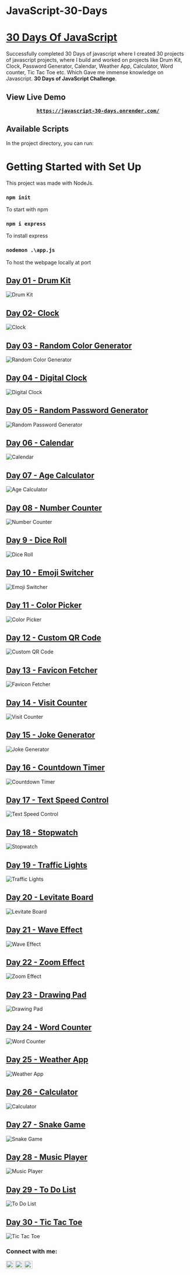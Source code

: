 # JavaScript-30-Days

# [30 Days Of JavaScript](https://javascript-30-days.onrender.com/)
Successfully completed 30 Days of javascript where I created 30 projects of javascript projects, where I build and worked on projects like Drum Kit, Clock, Password Generator, Calendar, Weather App, Calculator, Word counter, Tic Tac Toe etc. Which Gave me immense knowledge on Javascript. <b>30 Days of JavaScript Challenge</b>.

## View Live Demo
<pre><center><a href="https://javascript-30-days.onrender.com/"><b>https://javascript-30-days.onrender.com/</b></a></center></pre>

## Available Scripts

In the project directory, you can run:

# Getting Started with Set Up

This project was made with NodeJs.

### `npm init`

To start with npm

### `npm i express`

To install express

### `nodemon .\app.js`

To host the webpage locally at port

## [Day 01 - Drum Kit](https://rathi-30-days-of-javascript.onrender.com/01-Drum%20Kit/index.html)
![Drum Kit](https://github.com/ethicalADI/JavaScript-30-Days/tree/main/static/img/01.png)

## [Day 02- Clock](https://rathi-30-days-of-javascript.onrender.com/02-Clock/index.html)
![Clock](https://github.com/ethicalADI/JavaScript-30-Days/tree/main/static/img/02.png)

## [Day 03 - Random Color Generator](https://rathi-30-days-of-javascript.onrender.com/03-Random%20Color%20Generator/index.html)
![Random Color Generator](https://github.com/ethicalADI/JavaScript-30-Days/tree/main/static/img/03.png)

## [Day 04 - Digital Clock](https://rathi-30-days-of-javascript.onrender.com/04-Digital%20Clock/index.html)
![Digital Clock](https://github.com/ethicalADI/JavaScript-30-Days/tree/main/static/img/04.png)

## [Day 05 - Random Password Generator](https://rathi-30-days-of-javascript.onrender.com/05-Random%20Password%20Generator/index.html)
![Random Password Generator](https://github.com/ethicalADI/JavaScript-30-Days/tree/main/static/img/05.png)

## [Day 06 - Calendar](https://rathi-30-days-of-javascript.onrender.com/06-Calendar/index.html)
![Calendar](https://github.com/ethicalADI/JavaScript-30-Days/tree/main/static/img/06.png)

## [Day 07 - Age Calculator](https://rathi-30-days-of-javascript.onrender.com/07-Age%20Calculator/index.html)
![Age Calculator](https://github.com/ethicalADI/JavaScript-30-Days/tree/main/static/img/07.png)

## [Day 08 - Number Counter](https://rathi-30-days-of-javascript.onrender.com/08-Number%20Counter/index.html)
![Number Counter](https://github.com/ethicalADI/JavaScript-30-Days/tree/main/static/img/08.png)

## [Day 9 - Dice Roll](https://rathi-30-days-of-javascript.onrender.com/09-Dice%20Roll/index.html)
![Dice Roll](https://github.com/ethicalADI/JavaScript-30-Days/tree/main/static/img/09.png)

## [Day 10 - Emoji Switcher](https://rathi-30-days-of-javascript.onrender.com/10-Emoji%20Switcher/index.html)
![Emoji Switcher](https://github.com/ethicalADI/JavaScript-30-Days/tree/main/static/img/10.png)

## [Day 11 - Color Picker](https://rathi-30-days-of-javascript.onrender.com/11-Color%20Picker/index.html)
![Color Picker](https://github.com/ethicalADI/JavaScript-30-Days/tree/main/static/img/11.png)

## [Day 12 - Custom QR Code](https://rathi-30-days-of-javascript.onrender.com/12-Custom%20QR%20Code/index.html)
![Custom QR Code](https://github.com/ethicalADI/JavaScript-30-Days/tree/main/static/img/12.png)

## [Day 13 - Favicon Fetcher](https://rathi-30-days-of-javascript.onrender.com/13-Favicon%20Fetcher/index.html)
![Favicon Fetcher](https://github.com/ethicalADI/JavaScript-30-Days/tree/main/static/img/13.png)

## [Day 14 - Visit Counter](https://rathi-30-days-of-javascript.onrender.com/14-Visit%20Counter/index.html)
![Visit Counter](https://github.com/ethicalADI/JavaScript-30-Days/tree/main/static/img/14.png)

## [Day 15 - Joke Generator](https://rathi-30-days-of-javascript.onrender.com/15-Joke%20Generator/index.html)
![Joke Generator](https://github.com/ethicalADI/JavaScript-30-Days/tree/main/static/img/15.png)

## [Day 16 - Countdown Timer](https://rathi-30-days-of-javascript.onrender.com/16-Countdown%20Timer/index.html)
![Countdown Timer](https://github.com/ethicalADI/JavaScript-30-Days/tree/main/static/img/16.png)

## [Day 17 - Text Speed Control](https://rathi-30-days-of-javascript.onrender.com/17-Text%20Speed%20Control/index.html)
![Text Speed Control](https://github.com/ethicalADI/JavaScript-30-Days/tree/main/static/img/17.png)

## [Day 18 - Stopwatch](https://rathi-30-days-of-javascript.onrender.com/18-Stopwatch/index.html)
![Stopwatch](https://github.com/ethicalADI/JavaScript-30-Days/tree/main/static/img/18.png)

## [Day 19 - Traffic Lights](https://rathi-30-days-of-javascript.onrender.com/19-Traffic%20Lights/index.html)
![Traffic Lights](https://github.com/ethicalADI/JavaScript-30-Days/tree/main/static/img/19.png)

## [Day 20 - Levitate Board](https://rathi-30-days-of-javascript.onrender.com/20-Levitate%20Board/index.html)
![Levitate Board](https://github.com/ethicalADI/JavaScript-30-Days/tree/main/static/img/20.png)

## [Day 21 - Wave Effect](https://rathi-30-days-of-javascript.onrender.com/21-Wave%20Effect/index.html)
![Wave Effect](https://github.com/ethicalADI/JavaScript-30-Days/tree/main/static/img/21.png)

## [Day 22 - Zoom Effect](https://rathi-30-days-of-javascript.onrender.com/22-Zoom%20Effect/index.html)
![Zoom Effect](https://github.com/ethicalADI/JavaScript-30-Days/tree/main/static/img/22.png)

## [Day 23 - Drawing Pad](https://rathi-30-days-of-javascript.onrender.com/23-Drawing%20Pad/index.html)
![Drawing Pad](https://github.com/ethicalADI/JavaScript-30-Days/tree/main/static/img/23.png)

## [Day 24 - Word Counter](https://rathi-30-days-of-javascript.onrender.com/24-Word%20Counter/index.html)
![Word Counter](https://github.com/ethicalADI/JavaScript-30-Days/tree/main/static/img/24.png)

## [Day 25 - Weather App](https://rathi-30-days-of-javascript.onrender.com/25-Weather%20App/index.html)
![Weather App](https://github.com/ethicalADI/JavaScript-30-Days/tree/main/static/img/25.png)

## [Day 26 - Calculator](https://rathi-30-days-of-javascript.onrender.com/26-Calculator/index.html)
![Calculator](https://github.com/ethicalADI/JavaScript-30-Days/tree/main/static/img/26.png)

## [Day 27 - Snake Game](https://rathi-30-days-of-javascript.onrender.com/27-Snake%20Game/index.html)
![Snake Game](https://github.com/ethicalADI/JavaScript-30-Days/tree/main/static/img/27.png)

## [Day 28 - Music Player](https://rathi-30-days-of-javascript.onrender.com/28-Music%20Player/index.html)
![Music Player](https://github.com/ethicalADI/JavaScript-30-Days/tree/main/static/img/28.png)

## [Day 29 - To Do List](https://rathi-30-days-of-javascript.onrender.com/29-To%20Do%20List/index.html)
![To Do List](https://github.com/ethicalADI/JavaScript-30-Days/tree/main/static/img/29.png)

## [Day 30 - Tic Tac Toe](https://rathi-30-days-of-javascript.onrender.com/30-Tic%20Tac%20Toe/index.html)
![Tic Tac Toe](https://github.com/ethicalADI/JavaScript-30-Days/tree/main/static/img/30.png)

### Connect with me:

[<img align="left" alt="codeSTACKr.com" width="22px" src="https://img.icons8.com/?size=512&id=n9d0Hm43JCPK&format=png" />][website]
[<img align="left" alt="codeSTACKr | LinkedIn" width="22px" src="https://raw.githubusercontent.com/rahuldkjain/github-profile-readme-generator/master/src/images/icons/Social/linked-in-alt.svg" />][linkedin]
[<img align="left" alt="codeSTACKr | Instagram" width="22px" src="https://raw.githubusercontent.com/rahuldkjain/github-profile-readme-generator/master/src/images/icons/Social/instagram.svg" />][instagram]
<br />

[website]: https://ethicaladi.github.io/adityakumar-portfolio/
[instagram]: https://www.instagram.com/adikumar_11
[linkedin]: https://in.linkedin.com/in/aditya-kumar-76b58b225/
